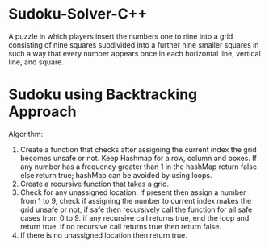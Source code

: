 # Sudoku-Solver-C++
A puzzle in which players insert the numbers one to nine into a grid consisting of nine squares subdivided into a further nine smaller squares in such a way that every number appears once in each horizontal line, vertical line, and square. <br />

# Sudoku using Backtracking Approach
Algorithm: <br />

1. Create a function that checks after assigning the current index the grid becomes unsafe or not. Keep Hashmap for a row, column and boxes. If any number has a frequency greater than 1 in the hashMap return false else return true; hashMap can be avoided by using loops. <br />
2. Create a recursive function that takes a grid. <br />
3. Check for any unassigned location. If present then assign a number from 1 to 9, check if assigning the number to current index makes the grid unsafe or not, if safe then recursively call the function for all safe cases from 0 to 9. if any recursive call returns true, end the loop and return true. If no recursive call returns true then return false. <br />
4. If there is no unassigned location then return true. <br />
